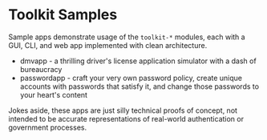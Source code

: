 # Toolkit Samples

Sample apps demonstrate usage of the `toolkit-*` modules, each with a GUI, CLI, and web app implemented with clean architecture.

- dmvapp - a thrilling driver's license application simulator with a dash of bureaucracy
- passwordapp - craft your very own password policy, create unique accounts with passwords that satisfy it, and change those passwords to your heart's content

Jokes aside, these apps are just silly technical proofs of concept, not intended to be accurate representations of real-world authentication or government processes.
